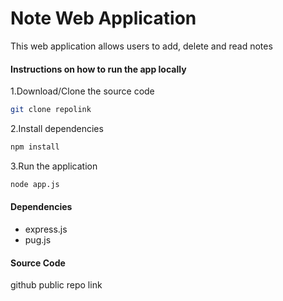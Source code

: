 # Note Web Application
This web application allows users to add, delete and read notes

#### Instructions on how to run the app locally
1.Download/Clone the source code
```bash
git clone repolink
```
2.Install dependencies
```bash
npm install
```
3.Run the application
```bash
node app.js
```



#### Dependencies 
 - express.js
 - pug.js

#### Source Code
github public repo link